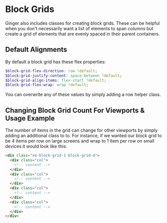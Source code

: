 # Block Grids
Ginger also includes classes for creating block grids. These can be helpful when you
don't necessarily want a list of elements to span _columns_ but create a grid of elements
that are evenly spaced in their parent containers.

## Default Alignments
By default a block grid has these flex properties:

```scss
$block-grid-flex-direction: row !default;
$block-grid-justify-content: space-between !default;
$block-grid-align-items: flex-start !default;
$block-grid-flex-wrap: wrap !default;
```

You can overwrite any of these values by simply adding a row helper class.

## Changing Block Grid Count For Viewports & Usage Example
The number of items in the grid can change for other viewports by simply adding
an additional class to to. For instance, if we wanted our block grid to be 4 items
per row on large screens and wrap to 1 item per row on small devices it would look like this:

```html
<div class="sm-block-grid-1 block-grid-4">
  <div class="col">
    <!-- content -->
  </div>
  <div class="col">
    <!-- content -->
  </div>
  <div class="col">
    <!-- content -->
  </div>
  <div class="col">
    <!-- content -->
  </div>
</div>
```
